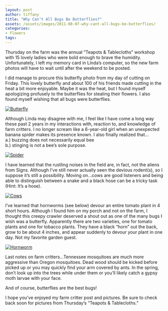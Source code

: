 ```yaml
---
layout: post
author: tiffany
title: "Why Can’t All Bugs Be Butterflies?"
assets: /assets/images/2011-08-07-why-cant-all-bugs-be-butterflies/
categories: 
- Flowers
tags: 
---
```


Thursday on the farm was the annual “Teapots & Tablecloths” workshop with 15 lovely ladies who were bold enough to brave the humidity. Unfortunately, I left my memory card in Linda’s computer, so the new farm photos will have to wait until after the weekend to be posted.

I did manage to procure this butterfly photo from my day of cutting on Friday. This lovely butterfly and about 100 of his friends made cutting in the heat a bit more enjoyable. Maybe it was the heat, but I found myself apologizing profusely to the butterflies for stealing their flowers. I also found myself wishing that all bugs were butterflies.

[![](jekyll_uploads/2011/08/DSC_0129-575x412.jpg "Butterfly")](http://www.sweetpeonies.com/2011/08/why-cant-all-bugs-be-butterflies/dsc_0129/)

Although Linda may disagree with me, I feel like I have come a long way these past 2 years in my interactions with, reaction to, and knowledge of farm critters. I no longer scream like a 6-year-old girl when an unexpected banana spider makes its presence known. I also finally realized that…  
a.) buzzing does not necessarily equal bee  
b.) stinging is not a bee’s sole purpose.

[![](jekyll_uploads/2011/08/other-149-575x381.jpg "Spider")](http://www.sweetpeonies.com/2011/08/why-cant-all-bugs-be-butterflies/other-149-3/)

I have learned that the rustling noises in the field are, in fact, not the aliens from Signs. Although I’ve still never actually seen the devious rodent(s), so I suppose it’s still a possibility. Moving on…cows are good listeners and being able to distinguish between a snake and a black hose can be a tricky task (Hint: It’s a hose).

[![](jekyll_uploads/2011/08/other-160-575x308.jpg "Cows")](http://www.sweetpeonies.com/2011/08/why-cant-all-bugs-be-butterflies/other-160-3/)

I’ve learned that hornworms (see below) devour an entire tomato plant in 4 short hours. Although I found him on my porch and not on the farm, I thought this creepy crawler deserved a shout out as one of the many bugs I wish was a butterfly. Apparently there are two varieties, one for tomato plants and one for tobacco plants. They have a black “horn” out the back, grow to be about 4 inches, and appear suddenly to devour your plant in one day. Not my favorite garden guest.

[![](jekyll_uploads/2011/08/sandwich-pillows-small-flowers-028-575x381.jpg "Hornworm")](http://www.sweetpeonies.com/2011/08/why-cant-all-bugs-be-butterflies/sandwich-pillows-small-flowers-028/)

Last notes on farm critters…Tennessee mosquitoes are much more aggressive than Oregon mosquitoes. Dead wood should be kicked before picked up or you may quickly find your arm covered by ants. In the spring, don’t look up into the trees while under them or you’ll likely catch a gypsy moth larvae with your face.

And of course, butterflies are the best bugs!

I hope you’ve enjoyed my farm critter post and pictures. Be sure to check back soon for pictures from Thursday’s “Teapots & Tablecloths.”